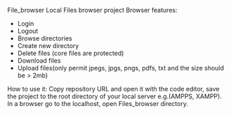 File_browser
Local Files browser project
Browser features:
- Login
- Logout
- Browse directories
- Create new directory
- Delete files (core files are protected)
- Download files
- Upload files(only permit jpegs, jpgs, pngs, pdfs, txt and the size should be > 2mb)


How to use it:
Copy repository URL and open it with the code editor, save the project to the root directory of your local server e.g.(AMPPS, XAMPP). In a browser go to the localhost, open Files_browser directory.
